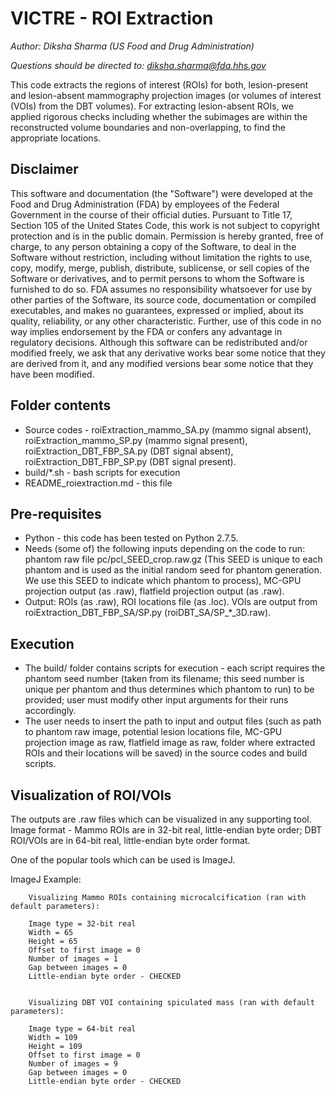 # VICTRE - ROI Extraction
*Author: Diksha Sharma (US Food and Drug Administration)*

*Questions should be directed to: diksha.sharma@fda.hhs.gov*

This code extracts the regions of interest (ROIs) for both, lesion-present and lesion-absent mammography projection images (or volumes of interest (VOIs) from the DBT volumes). For extracting lesion-absent ROIs, we applied rigorous checks including whether the subimages are within the reconstructed volume boundaries and non-overlapping, to find the appropriate locations.

Disclaimer
----------
This software and documentation (the "Software") were developed at the Food and Drug Administration (FDA) by employees of the Federal Government in the course of their official duties. Pursuant to Title 17, Section 105 of the United States Code, this work is not subject to copyright protection and is in the public domain. Permission is hereby granted, free of charge, to any person obtaining a copy of the Software, to deal in the Software without restriction, including without limitation the rights to use, copy, modify, merge, publish, distribute, sublicense, or sell copies of the Software or derivatives, and to permit persons to whom the Software is furnished to do so. FDA assumes no responsibility whatsoever for use by other parties of the Software, its source code, documentation or compiled executables, and makes no guarantees, expressed or implied, about its quality, reliability, or any other characteristic. Further, use of this code in no way implies endorsement by the FDA or confers any advantage in regulatory decisions. Although this software can be redistributed and/or modified freely, we ask that any derivative works bear some notice that they are derived from it, and any modified versions bear some notice that they have been modified. 

Folder contents
---------------
- Source codes - roiExtraction_mammo_SA.py (mammo signal absent), roiExtraction_mammo_SP.py (mammo signal present), roiExtraction_DBT_FBP_SA.py (DBT signal absent), roiExtraction_DBT_FBP_SP.py (DBT signal present).
- build/*.sh - bash scripts for execution
- README_roiextraction.md - this file

Pre-requisites
--------------
- Python - this code has been tested on Python 2.7.5.
- Needs (some of) the following inputs depending on the code to run: phantom raw file pc/pcl_SEED_crop.raw.gz (This SEED is unique to each phantom and is used as the initial random seed for phantom generation. We use this SEED to indicate which phantom to process), MC-GPU projection output (as .raw), flatfield projection output (as .raw).
- Output: ROIs (as .raw), ROI locations file (as .loc).  VOIs are output from roiExtraction_DBT_FBP_SA/SP.py (roiDBT_SA/SP_*_3D.raw).

Execution
---------
- The build/ folder contains scripts for execution - each script requires the phantom seed number (taken from its filename; this seed number is unique per phantom and thus determines which phantom to run) to be provided; user must modify other input arguments for their runs accordingly.
- The user needs to insert the path to input and output files (such as path to phantom raw image, potential lesion locations file, MC-GPU projection image as raw, flatfield image as raw, folder where extracted ROIs and their locations will be saved) in the source codes and build scripts.

Visualization of ROI/VOIs
-------------------------
The outputs are .raw files which can be visualized in any supporting tool. Image format - Mammo ROIs are in 32-bit real, little-endian byte order; DBT ROI/VOIs are in 64-bit real, little-endian byte order format.

One of the popular tools which can be used is ImageJ. 

ImageJ Example: 
	
		Visualizing Mammo ROIs containing microcalcification (ran with default parameters):

		Image type = 32-bit real
		Width = 65
		Height = 65
		Offset to first image = 0
		Number of images = 1
		Gap between images = 0
		Little-endian byte order - CHECKED
		
		
		Visualizing DBT VOI containing spiculated mass (ran with default parameters):
		
		Image type = 64-bit real
		Width = 109
		Height = 109
		Offset to first image = 0
		Number of images = 9
		Gap between images = 0
		Little-endian byte order - CHECKED
